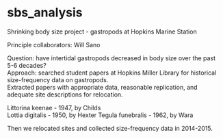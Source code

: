 # sbs_analysis
Shrinking body size project - gastropods at Hopkins Marine Station

Principle collaborators: Will Sano

Question: have intertidal gastropods decreased in body size over the past 5-6 decades?  
Approach: searched student papers at Hopkins Miller Library for historical size-frequency data on gastropods.   
Extracted papers with appropriate data, reasonable replication, and adequate site descriptions for relocation. 


Littorina keenae - 1947, by Childs  
Lottia digitalis - 1950, by Hexter
Tegula funebralis - 1962, by Wara  

Then we relocated sites and collected size-frequency data in 2014-2015.  
